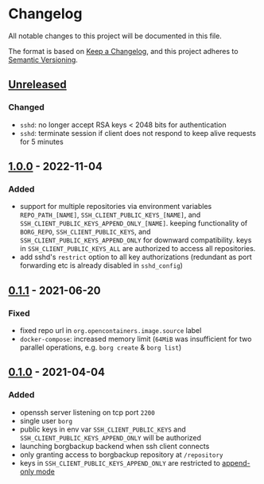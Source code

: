 # Changelog
All notable changes to this project will be documented in this file.

The format is based on [Keep a Changelog](https://keepachangelog.com/en/1.0.0/),
and this project adheres to [Semantic Versioning](https://semver.org/spec/v2.0.0.html).

## [Unreleased]
### Changed
- `sshd`: no longer accept RSA keys < 2048 bits for authentication
- `sshd`: terminate session if client does not respond to keep alive requests
  for 5 minutes

## [1.0.0] - 2022-11-04
### Added
- support for multiple repositories via environment variables `REPO_PATH_[NAME]`,
  `SSH_CLIENT_PUBLIC_KEYS_[NAME]`, and `SSH_CLIENT_PUBLIC_KEYS_APPEND_ONLY_[NAME]`.
  keeping functionality of `BORG_REPO`, `SSH_CLIENT_PUBLIC_KEYS`,
  and `SSH_CLIENT_PUBLIC_KEYS_APPEND_ONLY` for downward compatibility.
  keys in `SSH_CLIENT_PUBLIC_KEYS_ALL` are authorized to access all repositories.
- add sshd's `restrict` option to all key authorizations
  (redundant as port forwarding etc is already disabled in `sshd_config`)

## [0.1.1] - 2021-06-20
### Fixed
- fixed repo url in `org.opencontainers.image.source` label
- `docker-compose`: increased memory limit
  (`64MiB` was insufficient for two parallel operations, e.g. `borg create` & `borg list`)

## [0.1.0] - 2021-04-04
### Added
- openssh server listening on tcp port `2200`
- single user `borg`
- public keys in env var `SSH_CLIENT_PUBLIC_KEYS` and `SSH_CLIENT_PUBLIC_KEYS_APPEND_ONLY` will be authorized
- launching borgbackup backend when ssh client connects
- only granting access to borgbackup repository at `/repository`
- keys in `SSH_CLIENT_PUBLIC_KEYS_APPEND_ONLY` are restricted to
  [append-only mode](https://borgbackup.readthedocs.io/en/stable/usage/notes.html#append-only-mode)

[Unreleased]: https://github.com/fphammerle/docker-borgbackup-sshd/compare/v1.0.0...master
[1.0.0]: https://github.com/fphammerle/docker-borgbackup-sshd/compare/v0.1.1...v1.0.0
[0.1.1]: https://github.com/fphammerle/docker-borgbackup-sshd/compare/v0.1.0...v0.1.1
[0.1.0]: https://github.com/fphammerle/docker-borgbackup-sshd/tree/v0.1.0
